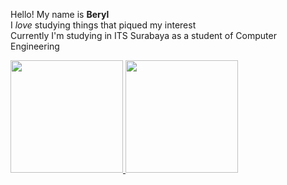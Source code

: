 Hello! My name is **Beryl** <br> I *love* studying things that piqued my interest <br> Currently I'm studying in ITS Surabaya as a student of Computer Engineering

<p align="left">
<a href="https://github.com/Abyanaka">
  <img height="180em" src="https://github-readme-stats-eight-theta.vercel.app/api?username=penuliscode&show_icons=true&theme=algolia&include_all_commits=true&count_private=true"/>
  <img height="180em" src="https://github-readme-stats-eight-theta.vercel.app/api/top-langs/?username=penuliscode&layout=compact&theme=algolia"/>
</a>
</p>
